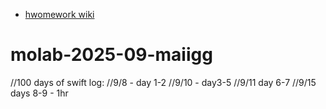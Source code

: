 - [hwomework wiki](https://github.com/molab-itp/content-2025-09/wiki/03%E2%80%90maiigg)
# molab-2025-09-maiigg

//100 days of swift log: 
//9/8 - day 1-2 
//9/10 - day3-5 
//9/11 day 6-7 
//9/15 days 8-9 - 1hr
